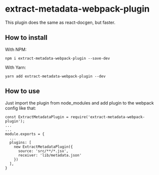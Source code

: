 # extract-metadata-webpack-plugin
This plugin does the same as react-docgen, but faster.

## How to install

With NPM:
```
npm i extract-metadata-webpack-plugin --save-dev
```

With Yarn:
```
yarn add extract-metadata-webpack-plugin --dev
```

## How to use
Just import the plugin from node_modules and add plugin to the webpack config like that:
```
const ExtractMetadataPlugin = require('extract-metadata-webpack-plugin');
...
...
module.exports = {
  ...
  plugins: [
    new ExtractMetadataPlugin({
      source: 'src/**/*.jsx',
      receiver: 'lib/metadata.json'
    })
  ],
}
```
